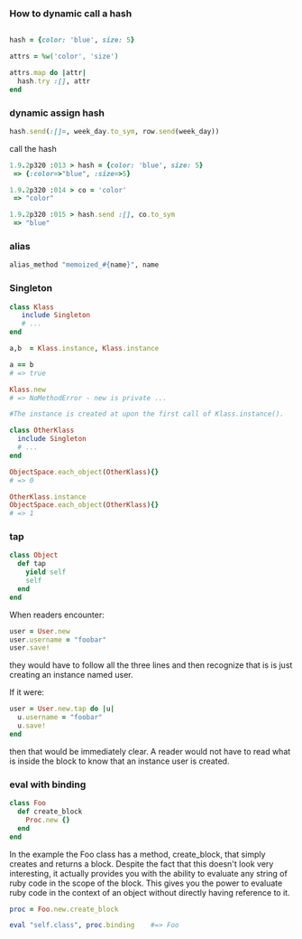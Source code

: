 ### How to dynamic call a hash


```ruby

hash = {color: 'blue', size: 5}

attrs = %w('color', 'size')

attrs.map do |attr|
  hash.try :[], attr 
end
```


### dynamic assign hash 

```ruby
hash.send(:[]=, week_day.to_sym, row.send(week_day))

```



call the hash


```ruby
1.9.2p320 :013 > hash = {color: 'blue', size: 5}
 => {:color=>"blue", :size=>5}

1.9.2p320 :014 > co = 'color'
 => "color"

1.9.2p320 :015 > hash.send :[], co.to_sym
 => "blue"
```

### alias

```ruby
alias_method "memoized_#{name}", name
```

### Singleton

```ruby
class Klass
   include Singleton
   # ...
end

a,b  = Klass.instance, Klass.instance

a == b
# => true

Klass.new
# => NoMethodError - new is private ...

#The instance is created at upon the first call of Klass.instance().

class OtherKlass
  include Singleton
  # ...
end

ObjectSpace.each_object(OtherKlass){}
# => 0

OtherKlass.instance
ObjectSpace.each_object(OtherKlass){}
# => 1
```

### tap

```ruby
class Object
  def tap
    yield self
    self
  end
end
```


When readers encounter:

```ruby
user = User.new
user.username = "foobar"
user.save!
```
they would have to follow all the three lines and then recognize that is is just creating an instance named user.

If it were:

```ruby
user = User.new.tap do |u|
  u.username = "foobar"
  u.save!
end
```
then that would be immediately clear. A reader would not have to read what is inside the block to know that an instance user is created.


### eval with binding

```ruby
class Foo
  def create_block
    Proc.new {}
  end
end

```
In the example the Foo class has a method, create_block, that simply creates and returns a block. Despite the fact that this doesn't look very interesting, it actually provides you with the ability to evaluate any string of ruby code in the scope of the block. This gives you the power to evaluate ruby code in the context of an object without directly having reference to it.

```ruby
proc = Foo.new.create_block

eval "self.class", proc.binding    #=> Foo
```
